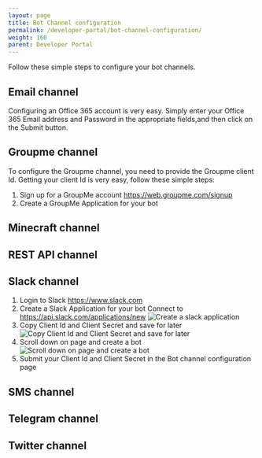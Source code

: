 ```yaml
---
layout: page
title: Bot Channel configuration
permalink: /developer-portal/bot-channel-configuration/
weight: 160
parent: Developer Portal
---
```



Follow these simple steps to configure your bot channels.

## <a name="email"></a>Email channel

Configuring an Office 365 account is very easy. Simply enter your Office 365 Email address and Password in the appropriate fields,and then click on the Submit button.

## <a name="groupme"></a>Groupme channel

To configure the Groupme channel, you need to provide the Groupme client Id. Getting your client Id is very easy, follow these simple steps:

1. Sign up for a GroupMe account <a href="https://web.groupme.com/signup" target="_blank">https://web.groupme.com/signup</a>
2. Create a GroupMe Application for your bot

## <a name="minecraft"></a>Minecraft channel

## <a name="rest"></a>REST API channel

## <a name="slack"></a>Slack channel

1. Login to Slack <a href="https://www.slack.com" target="_blank">https://www.slack.com</a>
2. Create a Slack Application for your bot
Connect to <a href="https://api.slack.com/applications/new" target="_blank">https://api.slack.com/applications/new</a>
![Create a slack application](/botframework/images/StepApp.png)
3. Copy Client Id and Client Secret and save for later
![Copy Client Id and Client Secret and save for later](/botframework/images/StepAuth.png)
4. Scroll down on page and create a bot
![Scroll down on page and create a bot](/botframework/images/StepBot.png)
5. Submit your Client Id and Client Secret in the Bot channel configuration page

## <a name="sms"></a>SMS channel

## <a name="telegram"></a>Telegram channel

## <a name="twitter"></a>Twitter channel

